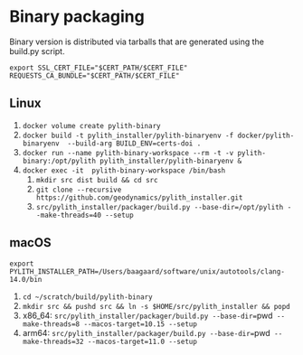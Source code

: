 # Binary packaging

Binary version is distributed via tarballs that are generated using
the build.py script.

`export SSL_CERT_FILE="$CERT_PATH/$CERT_FILE"  REQUESTS_CA_BUNDLE="$CERT_PATH/$CERT_FILE"`

## Linux

1. `docker volume create pylith-binary`
2. `docker build -t pylith_installer/pylith-binaryenv -f docker/pylith-binaryenv  --build-arg BUILD_ENV=certs-doi .`
3. `docker run --name pylith-binary-workspace --rm -t -v pylith-binary:/opt/pylith pylith_installer/pylith-binaryenv &`
4. `docker exec -it  pylith-binary-workspace /bin/bash`
   1. `mkdir src dist build && cd src`
   2. `git clone --recursive https://github.com/geodynamics/pylith_installer.git`
   3. `src/pylith_installer/packager/build.py --base-dir=/opt/pylith --make-threads=40 --setup`

## macOS

`export PYLITH_INSTALLER_PATH=/Users/baagaard/software/unix/autotools/clang-14.0/bin`

1. `cd ~/scratch/build/pylith-binary`
2. `mkdir src && pushd src && ln -s $HOME/src/pylith_installer && popd`
3. x86_64: `src/pylith_installer/packager/build.py --base-dir=`pwd` --make-threads=8 --macos-target=10.15 --setup`
4. arm64: `src/pylith_installer/packager/build.py --base-dir=`pwd` --make-threads=32 --macos-target=11.0 --setup`
